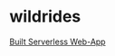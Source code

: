 # wildrides
[Built Serverless Web-App](https://aws.amazon.com/getting-started/hands-on/build-serverless-web-app-lambda-apigateway-s3-dynamodb-cognito/)
